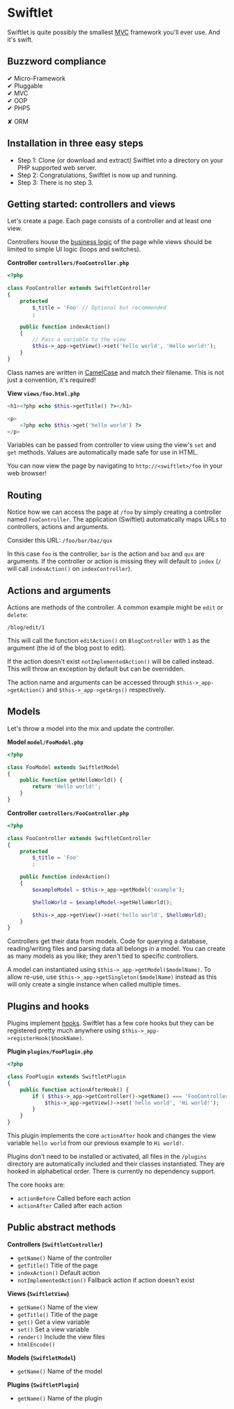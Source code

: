 Swiftlet
========

Swiftlet is quite possibly the smallest 
[MVC](http://en.wikipedia.org/wiki/Model-view-controller) framework you'll ever 
use. And it's swift.


Buzzword compliance
-------------------

✔ Micro-Framework  
✔ Pluggable  
✔ MVC  
✔ OOP  
✔ PHP5  

✘ ORM  


Installation in three easy steps
--------------------------------

* Step 1: Clone (or download and extract) Swiftlet into a directory on your PHP
  supported web server.
* Step 2: Congratulations, Swiftlet is now up and running.
* Step 3: There is no step 3.


Getting started: controllers and views
--------------------------------------

Let's create a page. Each page consists of a controller and at least one view.

Controllers house the 
[business logic](http://en.wikipedia.org/wiki/Business_logic) of the page while 
views should be limited to simple UI logic (loops and switches).

**Controller `controllers/FooController.php`**

```php
<?php

class FooController extends SwiftletController
{
	protected
		$_title = 'Foo' // Optional but recommended
		;

	public function indexAction()
	{
		// Pass a variable to the view
		$this->_app->getView()->set('hello world', 'Hello world!');
	}
}
```

Class names are written in [CamelCase](http://en.wikipedia.org/wiki/CamelCase)
and match their filename. This is not just a convention, it's required!


**View `views/foo.html.php`**

```php
<h1><?php echo $this->getTitle() ?></h1>

<p>
	<?php echo $this->get('hello world') ?>
</p>
```

Variables can be passed from controller to view using the view's `set` and `get`
methods. Values are automatically made safe for use in HTML.

You can now view the page by navigating to `http://<swiftlet>/foo` in your web browser!

Routing
-------

Notice how we can access the page at `/foo` by simply creating a controller 
named `FooController`. The application (Swiftlet) automatically maps URLs
to controllers, actions and arguments.

Consider this URL: `/foo/bar/baz/qux`

In this case `foo` is the controller, `bar` is the action and `baz` and `qux`
are arguments. If the controller or action is missing they will default to 
`index` (`/` will call `indexAction()` on `indexController`).


Actions and arguments
---------------------

Actions are methods of the controller. A common example might be `edit` or
`delete`:

`/blog/edit/1`

This will call the function `editAction()` on `BlogController` with `1` as the 
argument (the id of the blog post to edit).

If the action doesn't exist `notImplementedAction()` will be called instead.
This will throw an exception by default but can be overridden.

The action name and arguments can be accessed through
`$this->_app->getAction()` and `$this->_app->getArgs()` respectively.


Models
------

Let's throw a model into the mix and update the controller.

**Model `model/FooModel.php`**

```php
<?php

class FooModel extends SwiftletModel
{
	public function getHelloWorld() {
		return 'Hello world!';
	}
}
```

**Controller `controllers/FooController.php`**

```php
<?php

class FooController extends SwiftletController
{
	protected
		$_title = 'Foo'
		;

	public function indexAction()
	{
		$exampleModel = $this->_app->getModel('example');

		$helloWorld = $exampleModel->getHelloWorld();

		$this->_app->getView()->set('hello world', $helloWorld);
	}
}
```

Controllers get their data from models. Code for querying a database,
reading/writing files and parsing data all belongs in a model. You can create as
many models as you like; they aren't tied to specific controllers.

A model can instantiated using `$this->_app->getModel($modelName)`.  To allow 
re-use, use `$this->_app->getSingleton($modelName)` instead as this will only 
create a single instance when called multiple times.


Plugins and hooks
-----------------

Plugins implement [hooks](http://en.wikipedia.org/wiki/Hooking). Swiftlet has a
few core hooks but they can be registered pretty much anywhere using
`$this->_app->registerHook($hookName)`.  

**Plugin `plugins/FooPlugin.php`**

```php
<?php

class FooPlugin extends SwiftletPlugin
{
	public function actionAfterHook() {
		if ( $this->_app->getController()->getName() === 'FooController' ) {
			$this->_app->getView()->set('hello world', 'Hi world!');
		}
	}
}
```

This plugin implements the core `actionAfter` hook and changes the view 
variable `hello world` from our previous example to `Hi world!`.

Plugins don't need to be installed or activated, all files in the `/plugins`
directory are automatically included and their classes instantiated. They
are hooked in alphabetical order. There is currently no dependency support.

The core hooks are:

* `actionBefore` Called before each action
* `actionAfter` Called after each action


Public abstract methods
-----------------------

**Controllers (`SwiftletController`)**

* `getName()` Name of the controller
* `getTitle()` Title of the page
* `indexAction()` Default action
* `notImplementedAction()` Fallback action if action doesn't exist

**Views (`SwiftletView`)**

* `getName()` Name of the view
* `getTitle()` Title of the page
* `get()` Get a view variable
* `set()` Set a view variable
* `render()` Include the view files
* `htmlEncode()` 

**Models (`SwiftletModel`)**

* `getName()` Name of the model

**Plugins (`SwiftletPlugin`)**

* `getName()` Name of the plugin
